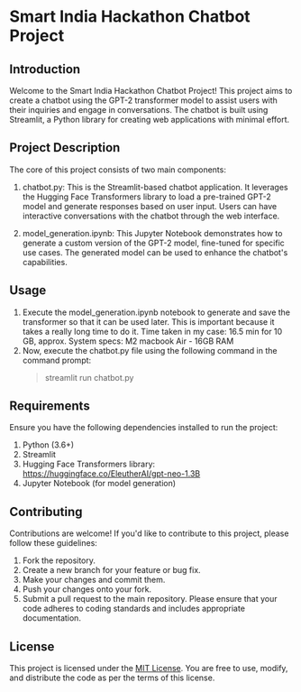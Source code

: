 # Smart India Hackathon Chatbot Project

## Introduction
Welcome to the Smart India Hackathon Chatbot Project! This project aims to create a chatbot using the GPT-2 transformer model to assist users with their inquiries and engage in conversations. The chatbot is built using Streamlit, a Python library for creating web applications with minimal effort.

## Project Description
The core of this project consists of two main components:

1. chatbot.py: This is the Streamlit-based chatbot application. It leverages the Hugging Face Transformers library to load a pre-trained GPT-2 model and generate responses based on user input. Users can have interactive conversations with the chatbot through the web interface.

2. model_generation.ipynb: This Jupyter Notebook demonstrates how to generate a custom version of the GPT-2 model, fine-tuned for specific use cases. The generated model can be used to enhance the chatbot's capabilities.

## Usage
1. Execute the model_generation.ipynb notebook to generate and save the transformer so that it can be used later. This is important because it takes a really long time to do it.
   Time taken in my case: 16.5 min for 10 GB, approx.
   System specs: M2 macbook Air - 16GB RAM
2. Now, execute the chatbot.py file using the following command in the command prompt:
   > streamlit run chatbot.py


## Requirements
Ensure you have the following dependencies installed to run the project:

1. Python (3.6+)
2. Streamlit
3. Hugging Face Transformers library: https://huggingface.co/EleutherAI/gpt-neo-1.3B
4. Jupyter Notebook (for model generation)


## Contributing
Contributions are welcome! If you'd like to contribute to this project, please follow these guidelines:

1. Fork the repository.
2. Create a new branch for your feature or bug fix.
3. Make your changes and commit them.
4. Push your changes onto your fork.
5. Submit a pull request to the main repository.
Please ensure that your code adheres to coding standards and includes appropriate documentation.


## License
This project is licensed under the [MIT License](https://github.com/git/git-scm.com/blob/main/MIT-LICENSE.txt). You are free to use, modify, and distribute the code as per the terms of this license.
